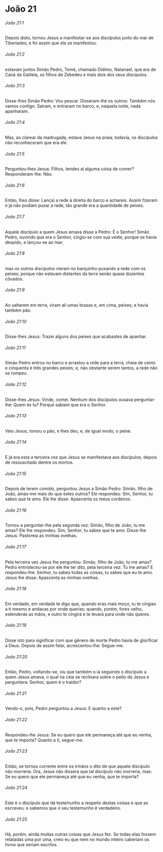 # João 21

###### João 21:1

Depois disto, tornou Jesus a manifestar-se aos discípulos junto do mar de Tiberíades; e foi assim que ele se manifestou:

###### João 21:2

estavam juntos Simão Pedro, Tomé, chamado Dídimo, Natanael, que era de Caná da Galileia, os filhos de Zebedeu e mais dois dos seus discípulos.

###### João 21:3

Disse-lhes Simão Pedro: Vou pescar. Disseram-lhe os outros: Também nós vamos contigo. Saíram, e entraram no barco, e, naquela noite, nada apanharam.

###### João 21:4

Mas, ao clarear da madrugada, estava Jesus na praia; todavia, os discípulos não reconheceram que era ele.

###### João 21:5

Perguntou-lhes Jesus: Filhos, tendes aí alguma coisa de comer? Responderam-lhe: Não.

###### João 21:6

Então, lhes disse: Lançai a rede à direita do barco e achareis. Assim fizeram e já não podiam puxar a rede, tão grande era a quantidade de peixes.

###### João 21:7

Aquele discípulo a quem Jesus amava disse a Pedro: É o Senhor! Simão Pedro, ouvindo que era o Senhor, cingiu-se com sua veste, porque se havia despido, e lançou-se ao mar;

###### João 21:8

mas os outros discípulos vieram no barquinho puxando a rede com os peixes; porque não estavam distantes da terra senão quase duzentos côvados.

###### João 21:9

Ao saltarem em terra, viram ali umas brasas e, em cima, peixes; e havia também pão.

###### João 21:10

Disse-lhes Jesus: Trazei alguns dos peixes que acabastes de apanhar.

###### João 21:11

Simão Pedro entrou no barco e arrastou a rede para a terra, cheia de cento e cinquenta e três grandes peixes; e, não obstante serem tantos, a rede não se rompeu.

###### João 21:12

Disse-lhes Jesus: Vinde, comei. Nenhum dos discípulos ousava perguntar-lhe: Quem és tu? Porque sabiam que era o Senhor.

###### João 21:13

Veio Jesus, tomou o pão, e lhes deu, e, de igual modo, o peixe.

###### João 21:14

E já era esta a terceira vez que Jesus se manifestava aos discípulos, depois de ressuscitado dentre os mortos.

###### João 21:15

Depois de terem comido, perguntou Jesus a Simão Pedro: Simão, filho de João, amas-me mais do que estes outros? Ele respondeu: Sim, Senhor, tu sabes que te amo. Ele lhe disse: Apascenta os meus cordeiros.

###### João 21:16

Tornou a perguntar-lhe pela segunda vez: Simão, filho de João, tu me amas? Ele lhe respondeu: Sim, Senhor, tu sabes que te amo. Disse-lhe Jesus: Pastoreia as minhas ovelhas.

###### João 21:17

Pela terceira vez Jesus lhe perguntou: Simão, filho de João, tu me amas? Pedro entristeceu-se por ele lhe ter dito, pela terceira vez: Tu me amas? E respondeu-lhe: Senhor, tu sabes todas as coisas, tu sabes que eu te amo. Jesus lhe disse: Apascenta as minhas ovelhas.

###### João 21:18

Em verdade, em verdade te digo que, quando eras mais moço, tu te cingias a ti mesmo e andavas por onde querias; quando, porém, fores velho, estenderás as mãos, e outro te cingirá e te levará para onde não queres.

###### João 21:19

Disse isto para significar com que gênero de morte Pedro havia de glorificar a Deus. Depois de assim falar, acrescentou-lhe: Segue-me.

###### João 21:20

Então, Pedro, voltando-se, viu que também o ia seguindo o discípulo a quem Jesus amava, o qual na ceia se reclinara sobre o peito de Jesus e perguntara: Senhor, quem é o traidor?

###### João 21:21

Vendo-o, pois, Pedro perguntou a Jesus: E quanto a este?

###### João 21:22

Respondeu-lhe Jesus: Se eu quero que ele permaneça até que eu venha, que te importa? Quanto a ti, segue-me.

###### João 21:23

Então, se tornou corrente entre os irmãos o dito de que aquele discípulo não morreria. Ora, Jesus não dissera que tal discípulo não morreria, mas: Se eu quero que ele permaneça até que eu venha, que te importa?

###### João 21:24

Este é o discípulo que dá testemunho a respeito destas coisas e que as escreveu; e sabemos que o seu testemunho é verdadeiro.

###### João 21:25

Há, porém, ainda muitas outras coisas que Jesus fez. Se todas elas fossem relatadas uma por uma, creio eu que nem no mundo inteiro caberiam os livros que seriam escritos.

